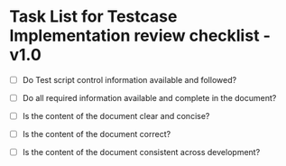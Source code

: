 # Task List for Testcase Implementation review checklist - v1.0

- [ ] Do Test script control information available and followed?

- [ ] Do all required information available and complete in the document?

- [ ] Is the content of the document clear and concise?

- [ ] Is the content of the document correct?

- [ ] Is the content of the document consistent across development?
